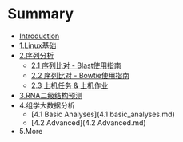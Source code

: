 # Summary

* [Introduction](README.md)
* [1.Linux基础](1.Linux.md)
* [2.序列分析](2.Sequence.md)
   * [2.1 序列比对 - Blast使用指南](21seqblast_md.md)
   * [2.2 序列比对 - Bowtie使用指南](22seqbowtie_md.md)
   * [2.3 上机任务 & 上机作业](23_shang_ji_ren_52a126_shang_ji_zuo_ye.md)
* [3.RNA二级结构预测](3.Structure.md)
* 4.组学大数据分析
   * [4.1 Basic Analyses](4.1 basic_analyses.md)
   * [4.2 Advanced](4.2 Advanced.md)
* 5.More


